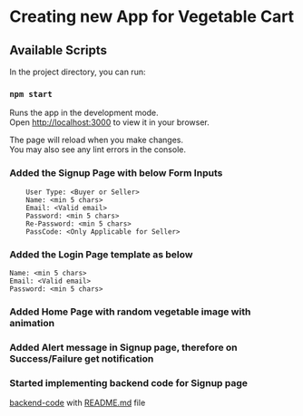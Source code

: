 # Creating new App for Vegetable Cart

## Available Scripts

In the project directory, you can run:

### `npm start`

Runs the app in the development mode.\
Open [http://localhost:3000](http://localhost:3000) to view it in your browser.

The page will reload when you make changes.\
You may also see any lint errors in the console.

### Added the Signup Page with below Form Inputs

```
    User Type: <Buyer or Seller>
    Name: <min 5 chars>
    Email: <Valid email>
    Password: <min 5 chars>
    Re-Password: <min 5 chars>
    PassCode: <Only Applicable for Seller>
```

### Added the Login Page template as below

```
Name: <min 5 chars>
Email: <Valid email>
Password: <min 5 chars>
```

### Added Home Page with random vegetable image with animation

### Added Alert message in Signup page, therefore on Success/Failure get notification

### Started implementing backend code for Signup page

[backend-code](https://github.com/prashantpateldixoninfo/MyLearning/tree/main/ReactJS_Project/MERN_VegCart_Project/veg-cart/backend) with [README.md](https://github.com/prashantpateldixoninfo/MyLearning/blob/main/ReactJS_Project/MERN_VegCart_Project/veg-cart/backend/README.md) file
